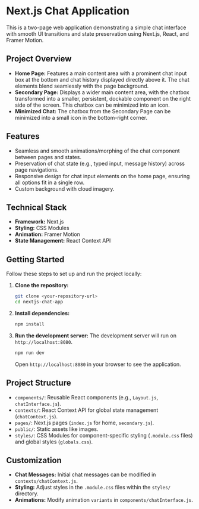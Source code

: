 # Next.js Chat Application

This is a two-page web application demonstrating a simple chat interface with smooth UI transitions and state preservation using Next.js, React, and Framer Motion.

## Project Overview

- **Home Page:** Features a main content area with a prominent chat input box at the bottom and chat history displayed directly above it. The chat elements blend seamlessly with the page background.
- **Secondary Page:** Displays a wider main content area, with the chatbox transformed into a smaller, persistent, dockable component on the right side of the screen. This chatbox can be minimized into an icon.
- **Minimized Chat:** The chatbox from the Secondary Page can be minimized into a small icon in the bottom-right corner.

## Features

- Seamless and smooth animations/morphing of the chat component between pages and states.
- Preservation of chat state (e.g., typed input, message history) across page navigations.
- Responsive design for chat input elements on the home page, ensuring all options fit in a single row.
- Custom background with cloud imagery.

## Technical Stack

- **Framework:** Next.js
- **Styling:** CSS Modules
- **Animation:** Framer Motion
- **State Management:** React Context API

## Getting Started

Follow these steps to set up and run the project locally:

1.  **Clone the repository:**
    ```bash
    git clone <your-repository-url>
    cd nextjs-chat-app
    ```

2.  **Install dependencies:**
    ```bash
    npm install
    ```

3.  **Run the development server:**
    The development server will run on `http://localhost:8080`.
    ```bash
    npm run dev
    ```

    Open `http://localhost:8080` in your browser to see the application.

## Project Structure

- `components/`: Reusable React components (e.g., `Layout.js`, `chatInterface.js`).
- `contexts/`: React Context API for global state management (`chatContext.js`).
- `pages/`: Next.js pages (`index.js` for home, `secondary.js`).
- `public/`: Static assets like images.
- `styles/`: CSS Modules for component-specific styling (`.module.css` files) and global styles (`globals.css`).

## Customization

- **Chat Messages:** Initial chat messages can be modified in `contexts/chatContext.js`.
- **Styling:** Adjust styles in the `.module.css` files within the `styles/` directory.
- **Animations:** Modify animation `variants` in `components/chatInterface.js`.
